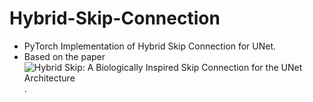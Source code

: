 # Hybrid-Skip-Connection
- PyTorch Implementation of Hybrid Skip Connection for UNet.
- Based on the paper ![Hybrid Skip: A Biologically Inspired Skip
Connection for the UNet Architecture](https://arxiv.org/abs/2207.04721).
